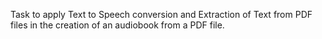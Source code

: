 Task to apply Text to Speech conversion and Extraction of Text from PDF files in the creation of an audiobook from a PDF file.
